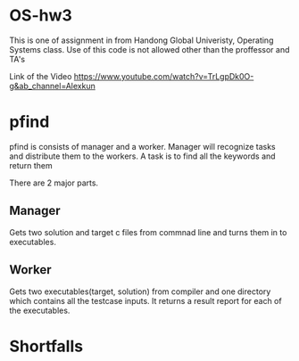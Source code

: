 # OS-hw3

This is one of assignment in from Handong Global Univeristy, Operating Systems class.
Use of this code is not allowed other than the proffessor and TA's

Link of the Video
https://www.youtube.com/watch?v=TrLgpDk0O-g&ab_channel=Alexkun

# pfind
pfind is consists of manager and a worker. Manager will recognize tasks and distribute them to the workers. A task is to find all the keywords and return them

There are 2 major parts.

## Manager
Gets two solution and target c files from commnad line and turns them in to executables.

## Worker
Gets two executables(target, solution) from compiler and one directory which contains all the testcase inputs.
It returns a result report for each of the executables.


# Shortfalls
